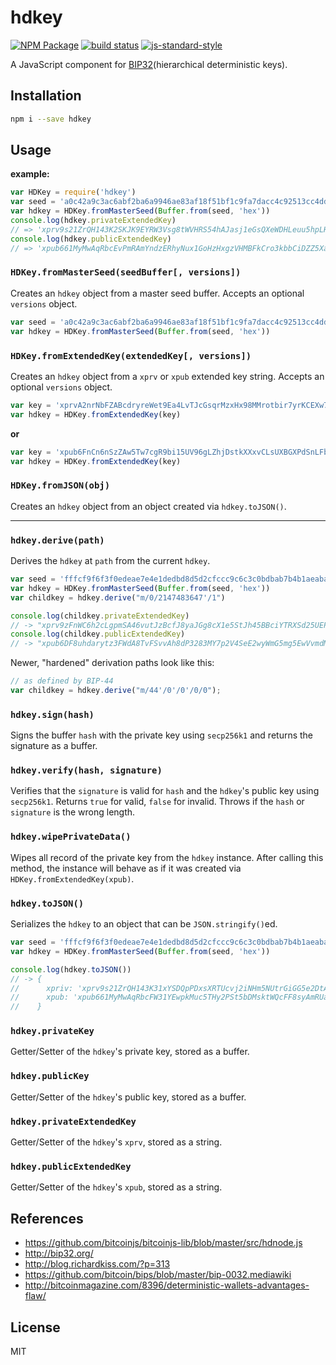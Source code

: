 hdkey
=====

[![NPM Package](https://img.shields.io/npm/v/hdkey.svg?style=flat-square)](https://www.npmjs.org/package/hdkey)
[![build status](https://secure.travis-ci.org/cryptocoinjs/hdkey.svg)](http://travis-ci.org/cryptocoinjs/hdkey)
[![js-standard-style](https://img.shields.io/badge/code%20style-standard-brightgreen.svg)](http://standardjs.com/)

A JavaScript component for [BIP32](https://github.com/bitcoin/bips/blob/master/bip-0032.mediawiki)(hierarchical deterministic keys).


Installation
------------

```bash
npm i --save hdkey
```


Usage
-----

**example:**

```js
var HDKey = require('hdkey')
var seed = 'a0c42a9c3ac6abf2ba6a9946ae83af18f51bf1c9fa7dacc4c92513cc4dd015834341c775dcd4c0fac73547c5662d81a9e9361a0aac604a73a321bd9103bce8af'
var hdkey = HDKey.fromMasterSeed(Buffer.from(seed, 'hex'))
console.log(hdkey.privateExtendedKey)
// => 'xprv9s21ZrQH143K2SKJK9EYRW3Vsg8tWVHRS54hAJasj1eGsQXeWDHLeuu5hpLHRbeKedDJM4Wj9wHHMmuhPF8dQ3bzyup6R7qmMQ1i1FtzNEW'
console.log(hdkey.publicExtendedKey)
// => 'xpub661MyMwAqRbcEvPmRAmYndzERhyNux1GoHzHxgzVHMBFkCro3kbbCiDZZ5XabZDyXPj5mH3hktvkjhhUdCQxie5e1g4t2GuAWNbPmsSfDp2'
```


### `HDKey.fromMasterSeed(seedBuffer[, versions])`

Creates an `hdkey` object from a master seed buffer. Accepts an optional `versions` object.

```js
var seed = 'a0c42a9c3ac6abf2ba6a9946ae83af18f51bf1c9fa7dacc4c92513cc4dd015834341c775dcd4c0fac73547c5662d81a9e9361a0aac604a73a321bd9103bce8af'
var hdkey = HDKey.fromMasterSeed(Buffer.from(seed, 'hex'))
```

### `HDKey.fromExtendedKey(extendedKey[, versions])`

Creates an `hdkey` object from a `xprv` or `xpub` extended key string. Accepts an optional `versions` object.

```js
var key = 'xprvA2nrNbFZABcdryreWet9Ea4LvTJcGsqrMzxHx98MMrotbir7yrKCEXw7nadnHM8Dq38EGfSh6dqA9QWTyefMLEcBYJUuekgW4BYPJcr9E7j'
var hdkey = HDKey.fromExtendedKey(key)
```

**or**

```js
var key = 'xpub6FnCn6nSzZAw5Tw7cgR9bi15UV96gLZhjDstkXXxvCLsUXBGXPdSnLFbdpq8p9HmGsApME5hQTZ3emM2rnY5agb9rXpVGyy3bdW6EEgAtqt'
var hdkey = HDKey.fromExtendedKey(key)
```

### `HDKey.fromJSON(obj)`

Creates an `hdkey` object from an object created via `hdkey.toJSON()`.

---

### `hdkey.derive(path)`

Derives the `hdkey` at `path` from the current `hdkey`.

```js
var seed = 'fffcf9f6f3f0edeae7e4e1dedbd8d5d2cfccc9c6c3c0bdbab7b4b1aeaba8a5a29f9c999693908d8a8784817e7b7875726f6c696663605d5a5754514e4b484542'
var hdkey = HDKey.fromMasterSeed(Buffer.from(seed, 'hex'))
var childkey = hdkey.derive("m/0/2147483647'/1")

console.log(childkey.privateExtendedKey)
// -> "xprv9zFnWC6h2cLgpmSA46vutJzBcfJ8yaJGg8cX1e5StJh45BBciYTRXSd25UEPVuesF9yog62tGAQtHjXajPPdbRCHuWS6T8XA2ECKADdw4Ef"
console.log(childkey.publicExtendedKey)
// -> "xpub6DF8uhdarytz3FWdA8TvFSvvAh8dP3283MY7p2V4SeE2wyWmG5mg5EwVvmdMVCQcoNJxGoWaU9DCWh89LojfZ537wTfunKau47EL2dhHKon"
```

Newer, "hardened" derivation paths look like this:

```js
// as defined by BIP-44
var childkey = hdkey.derive("m/44'/0'/0'/0/0");
```

### `hdkey.sign(hash)`

Signs the buffer `hash` with the private key using `secp256k1` and returns the signature as a buffer.

### `hdkey.verify(hash, signature)`

Verifies that the `signature` is valid for `hash` and the `hdkey`'s public key using `secp256k1`. Returns `true` for valid, `false` for invalid. Throws if the `hash` or `signature` is the wrong length.

### `hdkey.wipePrivateData()`

Wipes all record of the private key from the `hdkey` instance. After calling this method, the instance will behave as if it was created via `HDKey.fromExtendedKey(xpub)`.

### `hdkey.toJSON()`

Serializes the `hdkey` to an object that can be `JSON.stringify()`ed.

```js
var seed = 'fffcf9f6f3f0edeae7e4e1dedbd8d5d2cfccc9c6c3c0bdbab7b4b1aeaba8a5a29f9c999693908d8a8784817e7b7875726f6c696663605d5a5754514e4b484542'
var hdkey = HDKey.fromMasterSeed(Buffer.from(seed, 'hex'))

console.log(hdkey.toJSON())
// -> {
//      xpriv: 'xprv9s21ZrQH143K31xYSDQpPDxsXRTUcvj2iNHm5NUtrGiGG5e2DtALGdso3pGz6ssrdK4PFmM8NSpSBHNqPqm55Qn3LqFtT2emdEXVYsCzC2U',
//      xpub: 'xpub661MyMwAqRbcFW31YEwpkMuc5THy2PSt5bDMsktWQcFF8syAmRUapSCGu8ED9W6oDMSgv6Zz8idoc4a6mr8BDzTJY47LJhkJ8UB7WEGuduB'
//    }
```

### `hdkey.privateKey`

Getter/Setter of the `hdkey`'s private key, stored as a buffer.

### `hdkey.publicKey`

Getter/Setter of the `hdkey`'s public key, stored as a buffer.

### `hdkey.privateExtendedKey`

Getter/Setter of the `hdkey`'s `xprv`, stored as a string.

### `hdkey.publicExtendedKey`

Getter/Setter of the `hdkey`'s `xpub`, stored as a string.

References
----------
- https://github.com/bitcoinjs/bitcoinjs-lib/blob/master/src/hdnode.js
- http://bip32.org/
- http://blog.richardkiss.com/?p=313
- https://github.com/bitcoin/bips/blob/master/bip-0032.mediawiki
- http://bitcoinmagazine.com/8396/deterministic-wallets-advantages-flaw/


License
-------

MIT
